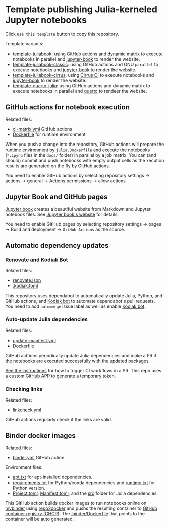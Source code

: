 # Template publishing Julia-kerneled Jupyter notebooks

Click `Use this template` button to copy this repository.

Template variants:

- [template-juliabook](https://github.com/sosiristseng/template-juliabook): using GitHub actions and dynamic matrix to execute notebooks in parallel and [jupyter-book][] to render the website.
- [template-juliabook-classic](https://github.com/sosiristseng/template-juliabook-classic): using GitHub actions and GNU `parallel` to execute notebooks and [jupyter-book][] to render the website.
- [template-juliabook-cirrus](https://github.com/sosiristseng/template-juliabook-cirrus): using [Cirrus CI][] to execute notebooks and [jupyter-book][] to render the website..
- [template-quarto-julia](https://github.com/sosiristseng/template-quarto-julia): using GitHub actions and dynamic matrix to execute notebooks in parallel and [quarto][] to rendeer the website.

[quarto]: https://quarto.org/
[jupyter-book]: https://jupyterbook.org/
[Cirrus CI]: https://cirrus-ci.org/

## GitHub actions for notebook execution

Related files:
- [ci-matrix.yml](.github/workflows/ci-matrix.yml) GitHub actions
- [Dockerfile](.github/Dockerfile) for runtime environment

When you push a change into the repository, GitHub actions will prepare the runtime environment by `julia.Dockerfile` and execute the notebooks (`*.ipynb` files in the `docs/` folder) in parallel by a job matrix. You can (and should) commit and push notebooks with empty output cells as the xecution results are generated on the fly by GitHub actions.

You need to enable GitHub actions by selecting repository settings -> actions -> general -> Actions permissions -> allow actions

## Jupyter Book and GitHub pages

[Jupyter book][jupyter-book] creates a beautiful website from Markdown and Jupyter notebook files. See [Jupyter book's website][jupyter-book] for details.

You need to enable GitHub pages by selecting repository settings -> pages -> Build and deployment -> `GitHub Actions` as the source.

## Automatic dependency updates

### Renovate and Kodiak Bot

Related files:
- [renovate.json](renovate.json)
- [.kodiak.toml](.github/.kodiak.toml)

This repository uses dependabot to automatically update Julia, Python, and GitHub actions, and [Kodiak bot](https://kodiakhq.com/) to automate dependabot's pull requests. You need to add `automerge` issue label as well as enable [Kodiak bot](https://kodiakhq.com/).

### Auto-update Julia dependencies

Related files:
- [update-manifest.yml](.github/workflows/update-manifest.yml)
- [Dockerfile](.github/Dockerfile)

GitHub acttions periodically update Julia dependencies and make a PR if the notebooks are executed successfully with the updated packages.

[See the instructions](https://github.com/peter-evans/create-pull-request/blob/main/docs/concepts-guidelines.md#triggering-further-workflow-runs) for how to trigger CI workflows in a PR. This repo uses a custom [GitHub APP](https://github.com/peter-evans/create-pull-request/blob/main/docs/concepts-guidelines.md#authenticating-with-github-app-generated-tokens) to generate a temporary token.

### Checking links

Related files:
- [linkcheck.yml](.github/workflows/update-manifest.yml)

GitHub actions regularly check if the links are valid.

## Binder docker images

Related files:
- [binder.yml](.github/workflows/binder.yml) GitHub action

Environment files:
- [apt.txt](apt.txt) for apt-installed dependencies.
- [requirements.txt](requirements.txt) for Python/conda dependencies and [runtime.txt](runtime.txt) for Python version.
- [Project.toml](Project.toml), [Manifest.toml](Manifest.toml), and the [src](src/) folder for Julia dependencies.

This GitHub action builds docker images to run notebooks online on [mybinder](https://mybinder.org/) using [repo2docker](https://repo2docker.readthedocs.io/) and pushs the resulting container to [GitHub container registry (GHCR)][ghcr]. The [.binder/Dockerfile](.binder/Dockerfile) that points to the container will be auto generated.

[ghcr]: https://docs.github.com/en/packages/working-with-a-github-packages-registry/working-with-the-container-registry
